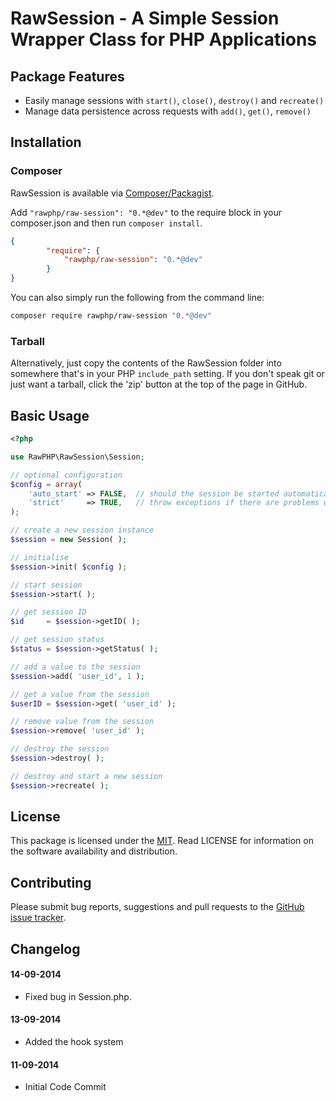 # RawSession - A Simple Session Wrapper Class for PHP Applications

## Package Features

- Easily manage sessions with `start()`, `close()`, `destroy()` and `recreate()`
- Manage data persistence across requests with `add()`, `get()`, `remove()`

## Installation

### Composer
RawSession is available via [Composer/Packagist](https://packagist.org/packages/rawphp/raw-session).

Add `"rawphp/raw-session": "0.*@dev"` to the require block in your composer.json and then run `composer install`.

```json
{
        "require": {
            "rawphp/raw-session": "0.*@dev"
        }
}
```

You can also simply run the following from the command line:

```sh
composer require rawphp/raw-session "0.*@dev"
```

### Tarball
Alternatively, just copy the contents of the RawSession folder into somewhere that's in your PHP `include_path` setting. If you don't speak git or just want a tarball, click the 'zip' button at the top of the page in GitHub.

## Basic Usage

```php
<?php

use RawPHP\RawSession\Session;

// optional configuration
$config = array(
    'auto_start' => FALSE,  // should the session be started automatically
    'strict'     => TRUE,   // throw exceptions if there are problems with the session
);

// create a new session instance
$session = new Session( );

// initialise
$session->init( $config );

// start session
$session->start( );

// get session ID
$id     = $session->getID( );

// get session status
$status = $session->getStatus( );

// add a value to the session
$session->add( 'user_id', 1 );

// get a value from the session
$userID = $session->get( 'user_id' );

// remove value from the session
$session->remove( 'user_id' );

// destroy the session
$session->destroy( );

// destroy and start a new session
$session->recreate( );
```

## License
This package is licensed under the [MIT](https://github.com/rawphp/RawSession/blob/master/LICENSE). Read LICENSE for information on the software availability and distribution.

## Contributing

Please submit bug reports, suggestions and pull requests to the [GitHub issue tracker](https://github.com/rawphp/RawSession/issues).

## Changelog

#### 14-09-2014
- Fixed bug in Session.php.

#### 13-09-2014
- Added the hook system

#### 11-09-2014
- Initial Code Commit
